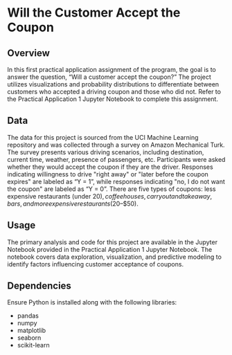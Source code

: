 # Will the Customer Accept the Coupon

## Overview
In this first practical application assignment of the program, the goal is to answer the question, “Will a customer accept the coupon?” The project utilizes visualizations and probability distributions to differentiate between customers who accepted a driving coupon and those who did not. Refer to the Practical Application 1 Jupyter Notebook to complete this assignment.

## Data
The data for this project is sourced from the UCI Machine Learning repository and was collected through a survey on Amazon Mechanical Turk. The survey presents various driving scenarios, including destination, current time, weather, presence of passengers, etc. Participants were asked whether they would accept the coupon if they are the driver. Responses indicating willingness to drive "right away" or "later before the coupon expires" are labeled as “Y = 1”, while responses indicating "no, I do not want the coupon" are labeled as “Y = 0”. There are five types of coupons: less expensive restaurants (under $20), coffee houses, carry out and take away, bars, and more expensive restaurants ($20–$50).

## Usage
The primary analysis and code for this project are available in the Jupyter Notebook provided in the Practical Application 1 Jupyter Notebook. The notebook covers data exploration, visualization, and predictive modeling to identify factors influencing customer acceptance of coupons.

## Dependencies
Ensure Python is installed along with the following libraries:
- pandas
- numpy
- matplotlib
- seaborn
- scikit-learn
